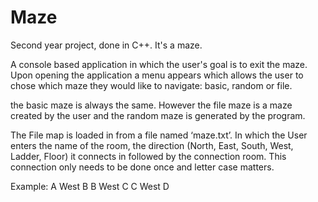 # Maze
Second year project, done in C++. It's a maze.

A console based application in which the user's goal is to exit the maze.
Upon opening the application a menu appears which allows the user to chose
which maze they would like to navigate: basic, random or file.

the basic maze is always the same. However the file maze is a maze created
by the user and the random maze is generated by the program.

The File map is loaded in from a file named ‘maze.txt’. In which the User enters
the name of the room, the direction (North, East, South, West, Ladder, Floor) it
connects in followed by the connection room. This connection only needs to be
done once and letter case matters. 

Example:
A West B 
B West C 
C West D
